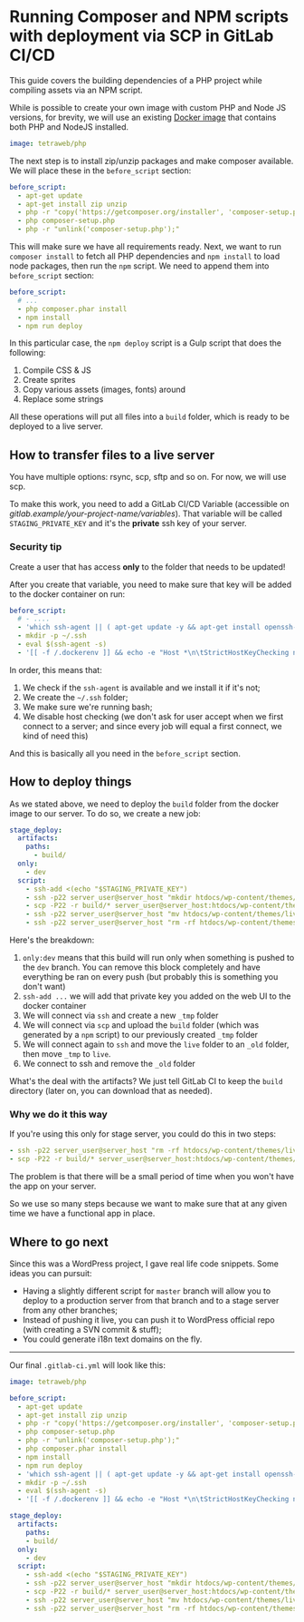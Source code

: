 # Running Composer and NPM scripts with deployment via SCP in GitLab CI/CD

This guide covers the building dependencies of a PHP project while compiling assets via an NPM script.

While is possible to create your own image with custom PHP and Node JS versions, for brevity, we will use an existing [Docker image](https://hub.docker.com/r/tetraweb/php/) that contains both PHP and NodeJS installed.


```yaml
image: tetraweb/php
```

The next step is to install zip/unzip packages and make composer available. We will place these in the `before_script` section:

```yaml
before_script:
  - apt-get update
  - apt-get install zip unzip
  - php -r "copy('https://getcomposer.org/installer', 'composer-setup.php');"
  - php composer-setup.php
  - php -r "unlink('composer-setup.php');"
```

This will make sure we have all requirements ready. Next, we want to run `composer install` to fetch all PHP dependencies  and `npm install` to load node packages, then run the `npm` script. We need to append them  into `before_script` section:

```yaml
before_script:
  # ...
  - php composer.phar install
  - npm install
  - npm run deploy
```

In this particular case, the `npm deploy` script is a Gulp script that does the following:

1. Compile CSS & JS
2. Create sprites
3. Copy various assets (images, fonts) around
4. Replace some strings

All these operations will put all files into a `build` folder, which is ready to be deployed to a live server.

## How to transfer files to a live server

You have multiple options: rsync, scp, sftp and so on. For now, we will use scp.

To make this work, you need to add a GitLab CI/CD Variable (accessible on _gitlab.example/your-project-name/variables_). That variable will be called `STAGING_PRIVATE_KEY` and it's the  **private** ssh key of your server.

### Security tip

Create a user that has access **only** to the folder that needs to be updated!

After you create that variable, you need to make sure that key will be added to the docker container on run:

```yaml
before_script:
  # - ....
  - 'which ssh-agent || ( apt-get update -y && apt-get install openssh-client -y )'
  - mkdir -p ~/.ssh
  - eval $(ssh-agent -s)
  - '[[ -f /.dockerenv ]] && echo -e "Host *\n\tStrictHostKeyChecking no\n\n" > ~/.ssh/config'
```

In order, this means that:

1. We check if the `ssh-agent` is available and we install it if it's not;
2. We create the `~/.ssh` folder;
3. We make sure we're running bash;
4. We disable host checking (we don't ask for user accept when we first connect to a server; and since every job will equal a first connect, we kind of need this)

And this is basically all you need in the `before_script` section.

## How to deploy things

As we stated above, we need to deploy the `build` folder from the docker image to our server. To do so, we create a new job:

```yaml
stage_deploy:
  artifacts:
    paths:
      - build/
  only:
    - dev
  script:
    - ssh-add <(echo "$STAGING_PRIVATE_KEY")
    - ssh -p22 server_user@server_host "mkdir htdocs/wp-content/themes/_tmp"
    - scp -P22 -r build/* server_user@server_host:htdocs/wp-content/themes/_tmp
    - ssh -p22 server_user@server_host "mv htdocs/wp-content/themes/live htdocs/wp-content/themes/_old && mv htdocs/wp-content/themes/_tmp htdocs/wp-content/themes/live"
    - ssh -p22 server_user@server_host "rm -rf htdocs/wp-content/themes/_old"
```

Here's the breakdown:

1. `only:dev` means that this build will run only when something is pushed to the `dev` branch. You can remove this block completely and have everything be ran on every push (but probably this is something you don't want)
2. `ssh-add ...` we will add that private key you added on the web UI to the docker container
3. We will connect via `ssh` and create a new `_tmp` folder
4. We will connect via `scp` and upload the `build` folder (which was generated by a `npm` script) to our previously created `_tmp` folder
5. We will connect again to `ssh` and move the `live` folder to an `_old` folder, then move `_tmp` to `live`.
6. We connect to ssh and remove the `_old` folder

What's the deal with the artifacts? We just tell GitLab CI to keep the `build` directory (later on, you can download that as needed).

### Why we do it this way

If you're using this only for stage server, you could do this in two steps:

```yaml
- ssh -p22 server_user@server_host "rm -rf htdocs/wp-content/themes/live/*"
- scp -P22 -r build/* server_user@server_host:htdocs/wp-content/themes/live
```

The problem is that there will be a small period of time when you won't have the app on your server.

So we use so many steps because we want to make sure that at any given time we have a functional app in place.

## Where to go next

Since this was a WordPress project, I gave real life code snippets. Some ideas you can pursuit:

- Having a slightly different script for `master` branch will allow you to deploy to a production server from that branch and to a stage server from any other branches;
- Instead of pushing it live, you can push it to WordPress official repo (with creating a SVN commit & stuff);
- You could generate i18n text domains on the fly.

---

Our final `.gitlab-ci.yml` will look like this:

```yaml
image: tetraweb/php

before_script:
  - apt-get update
  - apt-get install zip unzip
  - php -r "copy('https://getcomposer.org/installer', 'composer-setup.php');"
  - php composer-setup.php
  - php -r "unlink('composer-setup.php');"
  - php composer.phar install
  - npm install
  - npm run deploy
  - 'which ssh-agent || ( apt-get update -y && apt-get install openssh-client -y )'
  - mkdir -p ~/.ssh
  - eval $(ssh-agent -s)
  - '[[ -f /.dockerenv ]] && echo -e "Host *\n\tStrictHostKeyChecking no\n\n" > ~/.ssh/config'

stage_deploy:
  artifacts:
    paths:
    - build/
  only:
    - dev
  script:
    - ssh-add <(echo "$STAGING_PRIVATE_KEY")
    - ssh -p22 server_user@server_host "mkdir htdocs/wp-content/themes/_tmp"
    - scp -P22 -r build/* server_user@server_host:htdocs/wp-content/themes/_tmp
    - ssh -p22 server_user@server_host "mv htdocs/wp-content/themes/live htdocs/wp-content/themes/_old && mv htdocs/wp-content/themes/_tmp htdocs/wp-content/themes/live"
    - ssh -p22 server_user@server_host "rm -rf htdocs/wp-content/themes/_old"
```
